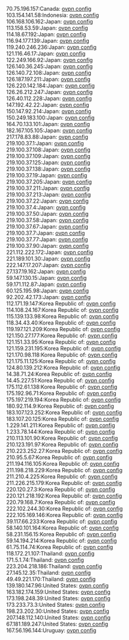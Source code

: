 70.75.196.157:Canada: [ovpn config](vpn/70_75_196_157.ovpn)  
103.154.141.58:Indonesia: [ovpn config](vpn/103_154_141_58.ovpn)  
106.168.106.162:Japan: [ovpn config](vpn/106_168_106_162.ovpn)  
113.158.53.59:Japan: [ovpn config](vpn/113_158_53_59.ovpn)  
114.18.67.192:Japan: [ovpn config](vpn/114_18_67_192.ovpn)  
116.94.177.139:Japan: [ovpn config](vpn/116_94_177_139.ovpn)  
119.240.246.236:Japan: [ovpn config](vpn/119_240_246_236.ovpn)  
121.116.46.17:Japan: [ovpn config](vpn/121_116_46_17.ovpn)  
122.249.166.92:Japan: [ovpn config](vpn/122_249_166_92.ovpn)  
126.140.36.245:Japan: [ovpn config](vpn/126_140_36_245.ovpn)  
126.140.72.108:Japan: [ovpn config](vpn/126_140_72_108.ovpn)  
126.187.197.211:Japan: [ovpn config](vpn/126_187_197_211.ovpn)  
126.220.142.184:Japan: [ovpn config](vpn/126_220_142_184.ovpn)  
126.26.212.247:Japan: [ovpn config](vpn/126_26_212_247.ovpn)  
126.40.112.228:Japan: [ovpn config](vpn/126_40_112_228.ovpn)  
147.192.42.22:Japan: [ovpn config](vpn/147_192_42_22.ovpn)  
150.147.92.214:Japan: [ovpn config](vpn/150_147_92_214.ovpn)  
150.249.183.100:Japan: [ovpn config](vpn/150_249_183_100.ovpn)  
164.70.133.101:Japan: [ovpn config](vpn/164_70_133_101.ovpn)  
182.167.105.105:Japan: [ovpn config](vpn/182_167_105_105.ovpn)  
217.178.83.88:Japan: [ovpn config](vpn/217_178_83_88.ovpn)  
219.100.37.1:Japan: [ovpn config](vpn/219_100_37_1.ovpn)  
219.100.37.108:Japan: [ovpn config](vpn/219_100_37_108.ovpn)  
219.100.37.109:Japan: [ovpn config](vpn/219_100_37_109.ovpn)  
219.100.37.125:Japan: [ovpn config](vpn/219_100_37_125.ovpn)  
219.100.37.138:Japan: [ovpn config](vpn/219_100_37_138.ovpn)  
219.100.37.19:Japan: [ovpn config](vpn/219_100_37_19.ovpn)  
219.100.37.205:Japan: [ovpn config](vpn/219_100_37_205.ovpn)  
219.100.37.211:Japan: [ovpn config](vpn/219_100_37_211.ovpn)  
219.100.37.213:Japan: [ovpn config](vpn/219_100_37_213.ovpn)  
219.100.37.22:Japan: [ovpn config](vpn/219_100_37_22.ovpn)  
219.100.37.4:Japan: [ovpn config](vpn/219_100_37_4.ovpn)  
219.100.37.50:Japan: [ovpn config](vpn/219_100_37_50.ovpn)  
219.100.37.58:Japan: [ovpn config](vpn/219_100_37_58.ovpn)  
219.100.37.67:Japan: [ovpn config](vpn/219_100_37_67.ovpn)  
219.100.37.7:Japan: [ovpn config](vpn/219_100_37_7.ovpn)  
219.100.37.77:Japan: [ovpn config](vpn/219_100_37_77.ovpn)  
219.100.37.90:Japan: [ovpn config](vpn/219_100_37_90.ovpn)  
221.112.222.172:Japan: [ovpn config](vpn/221_112_222_172.ovpn)  
221.189.101.30:Japan: [ovpn config](vpn/221_189_101_30.ovpn)  
222.147.17.207:Japan: [ovpn config](vpn/222_147_17_207.ovpn)  
27.137.19.162:Japan: [ovpn config](vpn/27_137_19_162.ovpn)  
59.147.130.15:Japan: [ovpn config](vpn/59_147_130_15.ovpn)  
59.171.112.87:Japan: [ovpn config](vpn/59_171_112_87.ovpn)  
60.125.195.98:Japan: [ovpn config](vpn/60_125_195_98.ovpn)  
92.202.42.173:Japan: [ovpn config](vpn/92_202_42_173.ovpn)  
112.171.19.147:Korea Republic of: [ovpn config](vpn/112_171_19_147.ovpn)  
114.108.24.167:Korea Republic of: [ovpn config](vpn/114_108_24_167.ovpn)  
115.139.133.98:Korea Republic of: [ovpn config](vpn/115_139_133_98.ovpn)  
118.34.43.40:Korea Republic of: [ovpn config](vpn/118_34_43_40.ovpn)  
119.197.121.209:Korea Republic of: [ovpn config](vpn/119_197_121_209.ovpn)  
121.150.27.177:Korea Republic of: [ovpn config](vpn/121_150_27_177.ovpn)  
121.151.33.95:Korea Republic of: [ovpn config](vpn/121_151_33_95.ovpn)  
121.159.231.195:Korea Republic of: [ovpn config](vpn/121_159_231_195.ovpn)  
121.170.98.118:Korea Republic of: [ovpn config](vpn/121_170_98_118.ovpn)  
121.175.11.125:Korea Republic of: [ovpn config](vpn/121_175_11_125.ovpn)  
124.80.139.212:Korea Republic of: [ovpn config](vpn/124_80_139_212.ovpn)  
14.38.71.24:Korea Republic of: [ovpn config](vpn/14_38_71_24.ovpn)  
14.45.227.51:Korea Republic of: [ovpn config](vpn/14_45_227_51.ovpn)  
175.112.61.138:Korea Republic of: [ovpn config](vpn/175_112_61_138.ovpn)  
175.192.96.71:Korea Republic of: [ovpn config](vpn/175_192_96_71.ovpn)  
175.197.219.194:Korea Republic of: [ovpn config](vpn/175_197_219_194.ovpn)  
180.92.114.9:Korea Republic of: [ovpn config](vpn/180_92_114_9.ovpn)  
183.107.123.252:Korea Republic of: [ovpn config](vpn/183_107_123_252.ovpn)  
183.107.20.125:Korea Republic of: [ovpn config](vpn/183_107_20_125.ovpn)  
1.229.141.211:Korea Republic of: [ovpn config](vpn/1_229_141_211.ovpn)  
1.233.78.144:Korea Republic of: [ovpn config](vpn/1_233_78_144.ovpn)  
210.113.101.90:Korea Republic of: [ovpn config](vpn/210_113_101_90.ovpn)  
210.123.191.97:Korea Republic of: [ovpn config](vpn/210_123_191_97.ovpn)  
210.223.252.27:Korea Republic of: [ovpn config](vpn/210_223_252_27.ovpn)  
210.95.5.67:Korea Republic of: [ovpn config](vpn/210_95_5_67.ovpn)  
211.194.116.105:Korea Republic of: [ovpn config](vpn/211_194_116_105.ovpn)  
211.198.218.229:Korea Republic of: [ovpn config](vpn/211_198_218_229.ovpn)  
211.210.4.225:Korea Republic of: [ovpn config](vpn/211_210_4_225.ovpn)  
211.226.215.179:Korea Republic of: [ovpn config](vpn/211_226_215_179.ovpn)  
220.120.27.3:Korea Republic of: [ovpn config](vpn/220_120_27_3.ovpn)  
220.121.218.192:Korea Republic of: [ovpn config](vpn/220_121_218_192.ovpn)  
220.79.168.7:Korea Republic of: [ovpn config](vpn/220_79_168_7.ovpn)  
222.102.244.30:Korea Republic of: [ovpn config](vpn/222_102_244_30.ovpn)  
222.105.169.146:Korea Republic of: [ovpn config](vpn/222_105_169_146.ovpn)  
39.117.66.233:Korea Republic of: [ovpn config](vpn/39_117_66_233.ovpn)  
58.140.101.164:Korea Republic of: [ovpn config](vpn/58_140_101_164.ovpn)  
58.231.156.15:Korea Republic of: [ovpn config](vpn/58_231_156_15.ovpn)  
59.14.194.214:Korea Republic of: [ovpn config](vpn/59_14_194_214.ovpn)  
61.75.114.74:Korea Republic of: [ovpn config](vpn/61_75_114_74.ovpn)  
118.172.21.107:Thailand: [ovpn config](vpn/118_172_21_107.ovpn)  
171.5.1.74:Thailand: [ovpn config](vpn/171_5_1_74.ovpn)  
223.204.218.186:Thailand: [ovpn config](vpn/223_204_218_186.ovpn)  
27.145.12.35:Thailand: [ovpn config](vpn/27_145_12_35.ovpn)  
49.49.221.170:Thailand: [ovpn config](vpn/49_49_221_170.ovpn)  
139.180.147.96:United States: [ovpn config](vpn/139_180_147_96.ovpn)  
163.182.174.159:United States: [ovpn config](vpn/163_182_174_159.ovpn)  
173.198.248.39:United States: [ovpn config](vpn/173_198_248_39.ovpn)  
173.233.73.3:United States: [ovpn config](vpn/173_233_73_3.ovpn)  
198.23.202.30:United States: [ovpn config](vpn/198_23_202_30.ovpn)  
207.148.112.140:United States: [ovpn config](vpn/207_148_112_140.ovpn)  
67.181.189.247:United States: [ovpn config](vpn/67_181_189_247.ovpn)  
167.56.196.144:Uruguay: [ovpn config](vpn/167_56_196_144.ovpn)  
